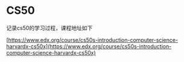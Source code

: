 # CS50



记录cs50的学习过程，课程地址如下

[https://www.edx.org/course/cs50s-introduction-computer-science-harvardx-cs50x](https://www.edx.org/course/cs50s-introduction-computer-science-harvardx-cs50x)

